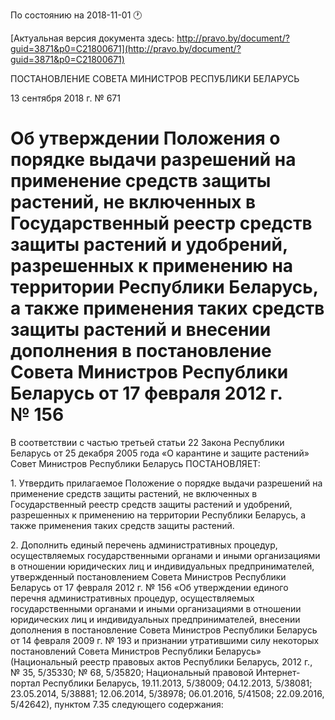 По состоянию на 2018-11-01 &#x1F550;

[Актуальная версия документа здесь: http://pravo.by/document/?guid=3871&p0=C21800671](http://pravo.by/document/?guid=3871&p0=C21800671)

<p>ПОСТАНОВЛЕНИЕ СОВЕТА МИНИСТРОВ РЕСПУБЛИКИ БЕЛАРУСЬ</p>
<p>13 сентября 2018 г. № 671</p>
<h1>Об утверждении Положения о порядке выдачи разрешений на применение средств защиты растений, не включенных в Государственный реестр средств защиты растений и удобрений, разрешенных к применению на территории Республики Беларусь, а также применения таких средств защиты растений и внесении дополнения в постановление Совета Министров Республики Беларусь от 17 февраля 2012 г. № 156</h1>
<p>В соответствии с частью третьей статьи 22 Закона Республики Беларусь от 25 декабря 2005 года «О карантине и защите растений» Совет Министров Республики Беларусь ПОСТАНОВЛЯЕТ:</p>
<p>1. Утвердить прилагаемое Положение о порядке выдачи разрешений на применение средств защиты растений, не включенных в Государственный реестр средств защиты растений и удобрений, разрешенных к применению на территории Республики Беларусь, а также применения таких средств защиты растений.</p>
<p>2. Дополнить единый перечень административных процедур, осуществляемых государственными органами и иными организациями в отношении юридических лиц и индивидуальных предпринимателей, утвержденный постановлением Совета Министров Республики Беларусь от 17 февраля 2012 г. № 156 «Об утверждении единого перечня административных процедур, осуществляемых государственными органами и иными организациями в отношении юридических лиц и индивидуальных предпринимателей, внесении дополнения в постановление Совета Министров Республики Беларусь от 14 февраля 2009 г. № 193 и признании утратившими силу некоторых постановлений Совета Министров Республики Беларусь» (Национальный реестр правовых актов Республики Беларусь, 2012 г., № 35, 5/35330; № 68, 5/35820; Национальный правовой Интернет-портал Республики Беларусь, 19.11.2013, 5/38009; 04.12.2013, 5/38081; 23.05.2014, 5/38881; 12.06.2014, 5/38978; 06.01.2016, 5/41508; 22.09.2016, 5/42642), пунктом 7.35 следующего содержания:</p>
<p></p>
